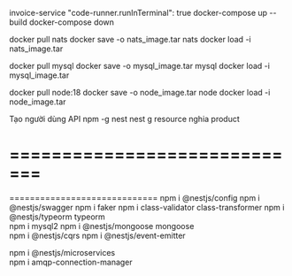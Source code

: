 <!-- Tạo người dùng -->



 












invoice-service
"code-runner.runInTerminal": true
docker-compose up --build 
docker-compose down
<!--  -->
docker pull nats
docker save -o       nats_image.tar nats
docker load -i       nats_image.tar
<!--  -->
docker pull mysql
docker save -o       mysql_image.tar mysql
docker load -i       mysql_image.tar
<!--  --> 
docker pull node:18
docker save -o       node_image.tar node
docker load -i       node_image.tar
<!--  -->
Tạo người dùng API
npm -g nest
nest g resource   nghia
product  



=============================
=============================
=============================
npm i @nestjs/config
npm i @nestjs/swagger
npm i   faker
npm i        class-validator          class-transformer
npm i @nestjs/typeorm         typeorm  
npm i mysql2
npm i @nestjs/mongoose         mongoose  
npm i @nestjs/cqrs
npm i @nestjs/event-emitter 



npm i      @nestjs/microservices  
npm i        amqp-connection-manager   


